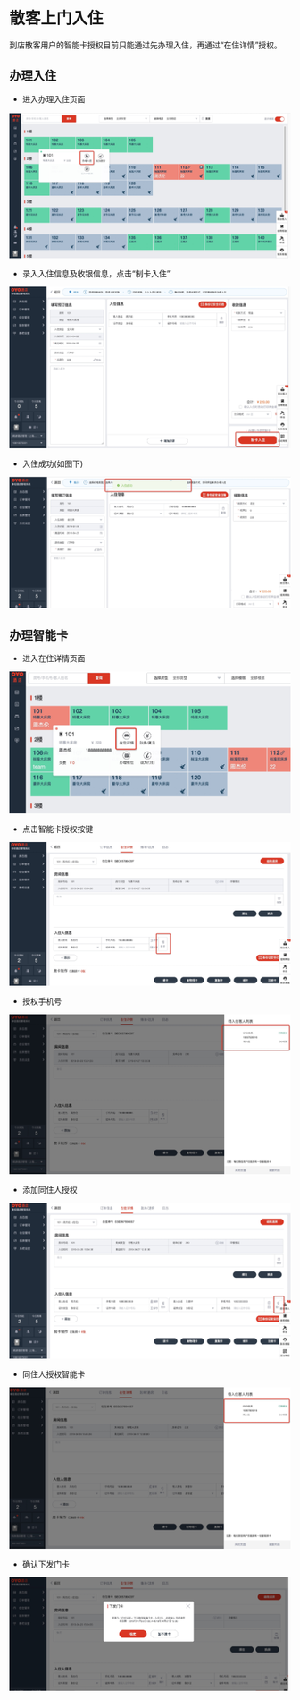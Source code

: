 # 散客上门入住

到店散客用户的智能卡授权目前只能通过先办理入住，再通过“在住详情”授权。

## 办理入住

* 进入办理入住页面

![](../../.gitbook/assets/image%20%28293%29.png)

* 录入入住信息及收银信息，点击“制卡入住”

![](../../.gitbook/assets/image%20%28375%29.png)

* 入住成功\(如图下\)

![](../../.gitbook/assets/image%20%28265%29.png)

## 办理智能卡

* 进入在住详情页面

![](../../.gitbook/assets/image%20%28859%29.png)

* 点击智能卡授权按键

![](../../.gitbook/assets/image%20%28370%29.png)

* 授权手机号

![](../../.gitbook/assets/image%20%28682%29.png)

* 添加同住人授权

![](../../.gitbook/assets/image%20%28624%29.png)

* 同住人授权智能卡

![](../../.gitbook/assets/image%20%28120%29.png)

* 确认下发门卡

![](../../.gitbook/assets/image%20%2880%29.png)

## 

